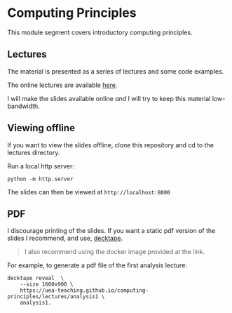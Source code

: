 # Computing Principles

This module segment covers introductory computing principles. 


## Lectures

The material is presented as a series of lectures and some code examples.

The online lectures are available [here](https://uea-teaching.github.io/computing-principles/).

I will make the slides available online *and* I will try to keep this material low-bandwidth.


## Viewing offline

If you want to view the slides offline, 
clone this repository and cd to the lectures directory.

Run a local http server:

    python -m http.server

The slides can then be viewed at `http://localhost:8000`


## PDF

I discourage printing of the slides. 
If you want a static pdf version of the slides I recommend, 
and use, [decktape](https://github.com/astefanutti/decktape).

> I also recommend using the docker image provided at the link.

For example, to generate a pdf file of the first analysis lecture:

    decktape reveal  \
        --size 1600x900 \
        https://uea-teaching.github.io/computing-principles/lectures/analysis1 \
        analysis1.
